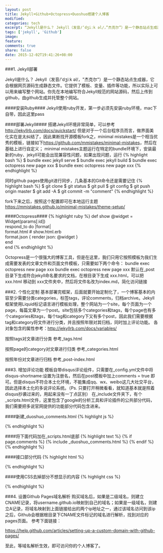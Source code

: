 ```yaml
---
layout: post
title: Jekyll+Github+Octopress+Duoshuo搭建个人博客
modified:
categories: tech
excerpt: “Jekyll是什么？ Jekyll（发音/’dʒiːk əl/，”杰克尔”）是一个静态站点生成器，它会根据网页源码生成静态文件。它提供了模板、变量、插件等功能，所以实际上可以用来编写整个网站。你先在本地编写符合Jekyll规范的网站源码，然后上传到github，由github生成并托管整个网站。”
tags: ['jekyll', 'Github']
image:
feature:
comments: true
share: false
date: 2015-12-02T19:41:26+08:00
---
```



###1. Jekyll部署

Jekyll是什么？
Jekyll（发音/'dʒiːk əl/，"杰克尔"）是一个静态站点生成器，它会根据网页源码生成静态文件。它提供了模板、变量、插件等功能，所以实际上可以用来编写整个网站。你先在本地编写符合Jekyll规范的网站源码，然后上传到github，由github生成并托管整个网站。

####安装Ruby####
Jekyll使用ruby开发，第一步必须先安装ruby环境，mac下自带，因此这里pass

####部署Jekyll####
搭建Jekyll环境非常简单，可以参考<http://jekyllrb.com/docs/quickstart/> 但是对于一个后台程序员而言，做界面美化实在是太纠结了，因此果断找开源模板fork之，minimal mistakes是一个相当优秀的模板，链接如下<https://github.com/mmistakes/minimal-mistakes>，然后在基础上进行自定义；
minimal mistakes主题运行在特定的bundle环境下，安装最新的ruby、jekyll可能会出现兼容性问题，如果出现问题，运行
{% highlight bash %}
$ bundle exec jekyll serve
$ bundle exec jekyll build
$ bundle exec octopress new page xxx
$ bundle exec octopress new page xxx
{% endhighlight %}

同时github pages使用git进行同步，几条基本的Git命令还是需要记住
{% highlight bash %}
$ git clone 
$ git status
$ git pull
$ git config 
$ git push origin master
$ git add -A 
$ git commit -m "comment"
{% endhighlight %}

fork下来之后，按照这个配置即可在本地运行主题 <https://mmistakes.github.io/minimal-mistakes/theme-setup/>

####Octopress####
{% highlight ruby %}
def show
  @widget = Widget(params[:id])  
  respond_to do |format|  
    format.html # show.html.erb    
    format.json { render json: @widget }    
  end  
end
{% endhighlight %}

Octopress是一个很强大的博客工具，但是在这里，我们只用它按照模板为我们生成需要发表的文章文件和页面文件模板，只需要如下两个命令：
bundle exec octopress new page xxx
bundle exec octopress new page xxx
默认在_post目录下生成符合jekyll命名要求的文档，在根目录下生成 xxx.html，可以把xxx.html 移动到 xxx文件夹中，然后将文件名改为index.md，简化访问链接

###2. 个性化定制
基本部署完框架，后面就要开始定制化了，一个博客基本的内容至少需要分类categories，标签tags，评论comments，归档archive。Jekyll框架使用Liquid标记语言进行模板处理，整个网站为一个site，每个页面为一个page，每篇文章为一个post。site包括多个categories和tags，每个page也有多个categories和tags，每个tag和category下又有多个post，因此我们需要根据tag和category将文件进行分类，并且按照年限对其归档，同时加上评论功能。
各对象包含的属性参考：<http://jekyllrb.com/docs/variables/> 

按照tags对文章进行分类 参考_tags.html

按照page的category对文章进行归类 参考_categories.html

按照年份对文章进行归档 参考_post-index.html



###3. 增加评论功能
模板自带disqus评论组件，只需要在_config.yml文件中将  disqus-shortname:设置为注册名，然后在post模板中加上comments = true 即可。但是disqus不符合本土化环境，不能集成qq、wx、weibo这几大社交平台，因此选择本土化的多说评论系统。（Ps. 只要打开稍微看看，就知道基本就是照着disqus抄袭过来的，用起来没有一丁点区别）
在_include文件夹下，有个_scripts.html文件，这里包含了google的分析工具和评论插件的公共部分代码，我们需要把多说官网提供的功能部分代码包含进来。


####新建_duoshuo_comments.html
{% highlight js %}
<!-- 多说公共JS代码 start (一个网页只需插入一次) -->
<script type="text/javascript">
var duoshuoQuery = {short_name:"verylucky"};
	(function() {
		var ds = document.createElement('script');
		ds.type = 'text/javascript';ds.async = true;
		ds.src = (document.location.protocol == 'https:' ? 'https:' : 'http:') + '//static.duoshuo.com/embed.unstable.js';
		ds.charset = 'UTF-8';
		(document.getElementsByTagName('head')[0]
		 || document.getElementsByTagName('body')[0]).appendChild(ds);
	})();
	</script>
<!-- 多说公共JS代码 end -->
{% endhighlight %}

####将下面代码加在_scripts.html底部
{% highlight text %}
{% if page.comments %}
  {% include _duoshuo_comments.html %}
{% endif %}
{% endhighlight %}


####接口部分代码
{% highlight html %}
    <section class="ds-thread" data-thread-key="{{ date }}" data-title="{{title}}" data-url="{{site.production_url}}{{ page.url }}"></section>
{% endhighlight %}
  
####使用CSS去掉部分不想显示的内容
{% highlight css %}
<style type="text/css">
    .ds-powered-by
    {
        display:none;
    }
    .ds-meta
    {
        display:none;
    }
    .ds-comments-info
    {
        display:none;
    }
    .ds-paginator
    {
        display:none;
    }
    </style>
{% endhighlight %}


###4. 设置Github Pages域名解析
购买域名后，如果是二级域名，则建立CNAME记录，将username.github.io映射到自己的域名；如果是一级域名，则建立A记录，将域名映射到上面链接给出的两个ip地址之一，通过该域名访问到该ip之后，Github会根据根目录下CNAME文件标记的域名进行解析，找到对应的pages页面。
参考下面链接：

<https://help.github.com/articles/setting-up-a-custom-domain-with-github-pages/>

至此，等域名解析生效，即可访问你的个人博客了。
